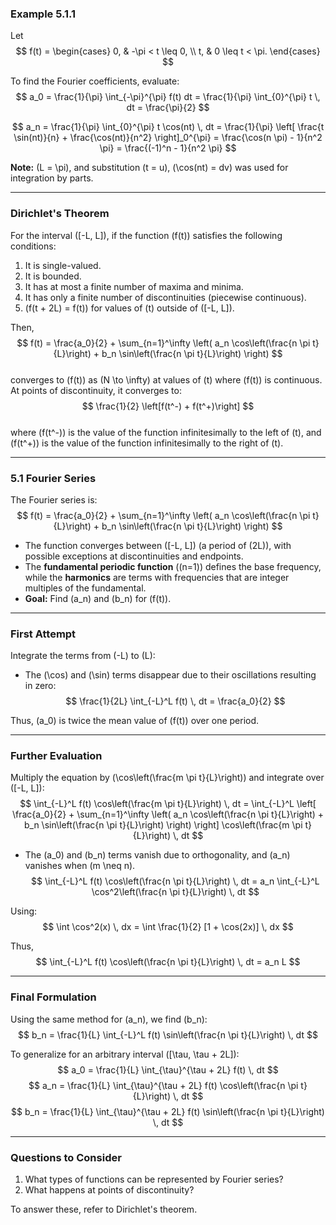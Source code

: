 
### Example 5.1.1

Let  
$$
f(t) =
\begin{cases}
0, & -\pi < t \leq 0, \\
t, & 0 \leq t < \pi.
\end{cases}
$$

To find the Fourier coefficients, evaluate:  
$$
a_0 = \frac{1}{\pi} \int_{-\pi}^{\pi} f(t) dt = \frac{1}{\pi} \int_{0}^{\pi} t \, dt = \frac{\pi}{2}
$$

$$
a_n = \frac{1}{\pi} \int_{0}^{\pi} t \cos(nt) \, dt = \frac{1}{\pi} \left[ \frac{t \sin(nt)}{n} + \frac{\cos(nt)}{n^2} \right]_0^{\pi} = \frac{\cos(n \pi) - 1}{n^2 \pi} = \frac{(-1)^n - 1}{n^2 \pi}
$$

**Note:** \(L = \pi\), and substitution \(t = u\), \(\cos(nt) = dv\) was used for integration by parts.

---

### Dirichlet's Theorem

For the interval \([-L, L]\), if the function \(f(t)\) satisfies the following conditions:  
1. It is single-valued.  
2. It is bounded.  
3. It has at most a finite number of maxima and minima.  
4. It has only a finite number of discontinuities (piecewise continuous).  
5. \(f(t + 2L) = f(t)\) for values of \(t\) outside of \([-L, L]\).  

Then,  
$$
f(t) = \frac{a_0}{2} + \sum_{n=1}^\infty \left( a_n \cos\left(\frac{n \pi t}{L}\right) + b_n \sin\left(\frac{n \pi t}{L}\right) \right)
$$  
converges to \(f(t)\) as \(N \to \infty\) at values of \(t\) where \(f(t)\) is continuous. At points of discontinuity, it converges to:  
$$
\frac{1}{2} \left[f(t^-) + f(t^+)\right]
$$  
where \(f(t^-)\) is the value of the function infinitesimally to the left of \(t\), and \(f(t^+)\) is the value of the function infinitesimally to the right of \(t\).

---

### 5.1 Fourier Series

The Fourier series is:  
$$
f(t) = \frac{a_0}{2} + \sum_{n=1}^\infty \left( a_n \cos\left(\frac{n \pi t}{L}\right) + b_n \sin\left(\frac{n \pi t}{L}\right) \right)
$$

- The function converges between \([-L, L]\) (a period of \(2L\)), with possible exceptions at discontinuities and endpoints.  
- The **fundamental periodic function** (\(n=1\)) defines the base frequency, while the **harmonics** are terms with frequencies that are integer multiples of the fundamental.  
- **Goal:** Find \(a_n\) and \(b_n\) for \(f(t)\).

---

### First Attempt

Integrate the terms from \(-L\) to \(L\):  
- The \(\cos\) and \(\sin\) terms disappear due to their oscillations resulting in zero:  
$$
\frac{1}{2L} \int_{-L}^L f(t) \, dt = \frac{a_0}{2}
$$

Thus, \(a_0\) is twice the mean value of \(f(t)\) over one period.

---

### Further Evaluation

Multiply the equation by \(\cos\left(\frac{m \pi t}{L}\right)\) and integrate over \([-L, L]\):  
$$
\int_{-L}^L f(t) \cos\left(\frac{m \pi t}{L}\right) \, dt =
\int_{-L}^L \left[ \frac{a_0}{2} + \sum_{n=1}^\infty \left( a_n \cos\left(\frac{n \pi t}{L}\right) + b_n \sin\left(\frac{n \pi t}{L}\right) \right) \right] \cos\left(\frac{m \pi t}{L}\right) \, dt
$$

- The \(a_0\) and \(b_n\) terms vanish due to orthogonality, and \(a_n\) vanishes when \(m \neq n\).  
$$
\int_{-L}^L f(t) \cos\left(\frac{n \pi t}{L}\right) \, dt = a_n \int_{-L}^L \cos^2\left(\frac{n \pi t}{L}\right) \, dt
$$

Using:  
$$
\int \cos^2(x) \, dx = \int \frac{1}{2} [1 + \cos(2x)] \, dx
$$

Thus,  
$$
\int_{-L}^L f(t) \cos\left(\frac{n \pi t}{L}\right) \, dt = a_n L
$$

---

### Final Formulation

Using the same method for \(a_n\), we find \(b_n\):  
$$
b_n = \frac{1}{L} \int_{-L}^L f(t) \sin\left(\frac{n \pi t}{L}\right) \, dt
$$

To generalize for an arbitrary interval \([\tau, \tau + 2L]\):  
$$
a_0 = \frac{1}{L} \int_{\tau}^{\tau + 2L} f(t) \, dt
$$
$$
a_n = \frac{1}{L} \int_{\tau}^{\tau + 2L} f(t) \cos\left(\frac{n \pi t}{L}\right) \, dt
$$
$$
b_n = \frac{1}{L} \int_{\tau}^{\tau + 2L} f(t) \sin\left(\frac{n \pi t}{L}\right) \, dt
$$

---

### Questions to Consider

1. What types of functions can be represented by Fourier series?  
2. What happens at points of discontinuity?  

To answer these, refer to Dirichlet's theorem.

